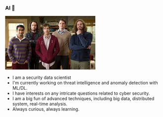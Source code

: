 ### AI 👋

![Daily Life](https://github.com/Wapiti08/Wapiti08/blob/main/index.jpg)

 
- I am a security data scientist
- I'm currently working on threat intelligence and anomaly detection with ML/DL. 
- I have interests on any intricate questions related to cyber security. 
- I am a big fun of advanced techniques, including big data, distributed system, real-time analysis. 
- Always curious, always learning.

<!--
**Wapiti08/Wapiti08** is a ✨ _special_ ✨ repository because its `README.md` (this file) appears on your GitHub profile.

Here are some ideas to get you started:

- 🔭 I’m currently working on ...
- 🌱 I’m currently learning ...
- 👯 I’m looking to collaborate on ...
- 🤔 I’m looking for help with ...
- 💬 Ask me about ...
- 📫 How to reach me: ...
- 😄 Pronouns: ...
- ⚡ Fun fact: ...
-->

